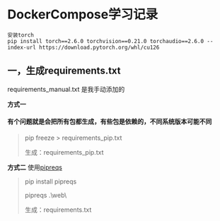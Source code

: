 # DockerCompose学习记录

```
安装torch
pip install torch==2.6.0 torchvision==0.21.0 torchaudio==2.6.0 --index-url https://download.pytorch.org/whl/cu126
```

## 一，生成requirements.txt

requirements_manual.txt
是我手动添加的

**方式一**

#### 有个问题就是会把所有包都生成，有些包是依赖的，不同系统版本可能不同

> pip freeze > requirements_pip.txt
>
> 生成：requirements_pip.txt

**方式二**
使用[pipreqs](https://github.com/bndr/pipreqs)
> pip install pipreqs
>
> pipreqs .\web\
>
> 生成：requirements.txt

